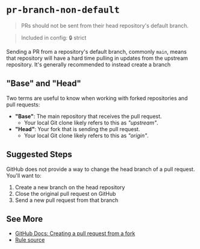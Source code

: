 # `pr-branch-non-default`

> PRs should not be sent from their head repository's default branch.

> Included in config: 🔒 strict

Sending a PR from a repository's default branch, commonly `main`, means that repository will have a hard time pulling in updates from the upstream repository.
It's generally recommended to instead create a branch

## "Base" and "Head"

Two terms are useful to know when working with forked repositories and pull requests:

- **"Base"**: The main repository that receives the pull request.
  - Your local Git clone likely refers to this as _"upstream"_.
- **"Head"**: Your fork that is sending the pull request.
  - Your local Git clone likely refers to this as _"origin"_.

## Suggested Steps

GitHub does not provide a way to change the head branch of a pull request.
You'll want to:

1. Create a new branch on the head repository
2. Close the original pull request on GitHub
3. Send a new pull request from that branch

## See More

- [GitHub Docs: Creating a pull request from a fork](https://docs.github.com/en/pull-requests/collaborating-with-pull-requests/proposing-changes-to-your-work-with-pull-requests/creating-a-pull-request-from-a-fork)
- [Rule source](../../src/rules/prBranchNonDefault.ts)
